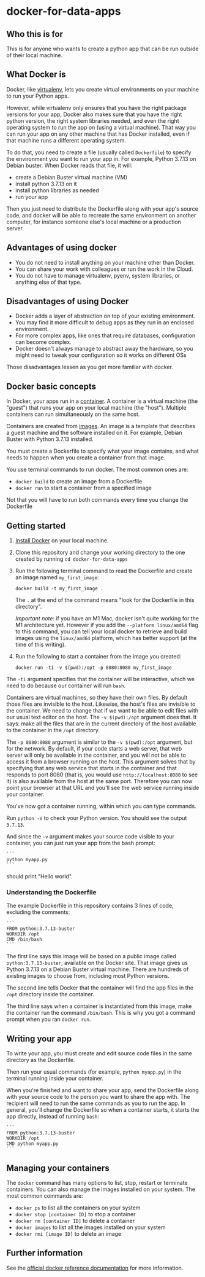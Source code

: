 # docker-for-data-apps


## Who this is for

This is for anyone who wants to create a python app that can be run outside of their local machine.


## What Docker is

Docker, like [virtualenv](https://pypi.org/project/virtualenv/), lets you create virtual environments on your machine to run your Python apps.

However, while virtualenv only ensures that you have the right package versions for your app, Docker also makes sure that you have the right python version, the right system libraries needed, and even the right operating system to run the app on (using a virtual machine). That way you can run your app on any other machine that has Docker installed, even if that machine runs a different operating system.

To do that, you need to create a file (usually called `Dockerfile`) to specify
the environment you want to run your app in. For example, Python 3.7.13 on
Debian buster. When Docker reads that file, it will:

- create a Debian Buster virtual machine (VM)
- install python 3.7.13 on it
- install python libraries as needed
- run your app

Then you just need to distribute the Dockerfile along with your app's source code, and docker will be able to recreate the same environment on another computer, for instance someone else's local machine or a production server.


## Advantages of using docker

- You do not need to install anything on your machine other than Docker.
- You can share your work with colleagues or run the work in the Cloud.
- You do not have to manage virtualenv, pyenv, system libraries, or anything else of that type.


## Disadvantages of using Docker

- Docker adds a layer of abstraction on top of your existing environment.
- You may find it more difficult to debug apps as they run in an enclosed environment.
- For more complex apps, like ones that require databases, configuration can become complex.
- Docker doesn't always manage to abstract away the hardware, so you might need to tweak your configuration so it works on different OSs

Those disadvantages lessen as you get more familiar with docker.


## Docker basic concepts

In Docker, your apps run in a [container](https://www.docker.com/resources/what-container/). A container is a virtual machine (the "guest") that runs your app on your local machine (the "host"). Multiple containers can run simultaneously on the same host.

Containers are created from [images](https://docs.docker.com/get-started/overview/#images). An image is a template that describes a guest machine and the software installed on it. For example, Debian Buster with Python 3.7.13 installed.

You must create a Dockerfile to specify what your image contains, and what needs to happen when you create a container from that image.

You use terminal commands to run docker. The most common ones are:

- `docker build` to create an image from a Dockerfile
- `docker run` to start a container from a specified image

Not that you will have to run both commands every time you change the Dockerfile

## Getting started

1. [Install Docker](https://docs.docker.com/get-docker/) on your local machine.

1. Clone this repository and change your working directory to the one created by running `cd docker-for-data-apps`

1. Run the following terminal command to read the Dockerfile and create an image named `my_first_image`:

    ```
    docker build -t my_first_image .
    ```

    The `.` at the end of the command means "look for the Dockerfile in this directory".


    *Important note*: if you have an M1 Mac, docker isn't quite working for the M1 architecture yet. However if you add the `--platform linux/amd64` flag to this command, you can tell your local docker to retrieve and build images using the `linux/amd64` platform, which has better support (at the time of this writing).

1. Run the following to start a container from the image you created:

    ```
    docker run -ti -v $(pwd):/opt -p 8080:8080 my_first_image
    ```

The `-ti` argument specifies that the container will be interactive, which we need to do because our container will run `bash`.

Containers are virtual machines, so they have their own files. By default those files are invisible to the host. Likewise, the host's files are invisible to the container. We need to change that if we want to be able to edit files with our usual text editor on the host. The `-v $(pwd):/opt` argument does that. It says: make all the files that are in the current directory of the host available to the container in the `/opt` directory.

The `-p 8080:8080` argument is similar to the `-v $(pwd):/opt` argument, but for the network. By default, if your code starts a web server, that web server  will only be available in the container, and you will not be able to access it from a browser running on the host. This argument solves that by specifying that any web service that starts in the container and that responds to port 8080 (that is, you would use `http://localhost:8080` to see it) is also available from the host at the same port. Therefore you can now point your browser at that URL and you'll see the web service running inside your container.


You've now got a container running, within which you can type commands.

Run `python -V` to check your Python version. You should see the output `3.7.13`.

And since the `-v` argument makes your source code visible to your container, you can just run your app from the bash prompt:

    ```
    python myapp.py
    ```

should print "Hello world".


### Understanding the Dockerfile

The example Dockerfile in this repository contains 3 lines of code, excluding the comments:

    ```
    FROM python:3.7.13-buster
    WORKDIR /opt
    CMD /bin/bash
    ```

The first line says this image will be based on a public image called `python:3.7.13-buster`, available on the Docker site. That image gives us Python 3.7.13 on a Debian Buster virtual machine. There are hundreds of existing images to choose from, including most Python versions.

The second line tells Docker that the container will find the app files in the `/opt` directory inside the container.

The third line says when a container is instantiated from this image, make the container run the command `/bin/bash`. This is why you got a command prompt when you ran `docker run`.


## Writing your app

To write your app, you must create and edit source code files in the same directory as the Dockerfile.

Then run your usual commands (for example, `python myapp.py`) in the terminal running inside your container.

When you're finished and want to share your app, send the Dockerfile along with your source code to the person you want to share the app with. The recipient will need to run the same commands as you to run the app. In general, you'll change the Dockerfile so when a container starts, it starts the app directly, instead of running `bash`:

    ```
    FROM python:3.7.13-buster
    WORKDIR /opt
    CMD python myapp.py
    ```


## Managing your containers

The `docker` command has many options to list, stop, restart or terminate containers. You can also manage the images installed on your system. The most common commands are:

- `docker ps` to list all the containers on your system
- `docker stop [container ID]` to stop a container
- `docker rm [container ID]` to delete a container
- `docker images` to list all the images installed on your system
- `docker rmi [image ID]` to delete an image

## Further information

See the [official docker reference documentation](https://docs.docker.com/reference/) for more information.
